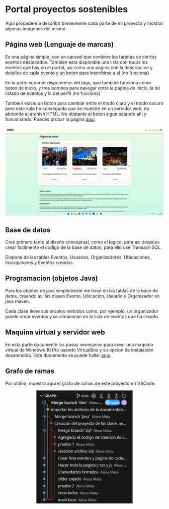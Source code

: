 # Portal proyectos sostenibles

Aquí procederé a describir brevemente cada parte de mi proyecto y mostrar algunas imagenes del mismo.

## Página web (Lenguaje de marcas)

Es una página simple, con un carusel que contiene las tarjetas de ciertos eventos destacados. Tambien está disponible una lista con todos los eventos que hay en el portal, asi como una página con la descripcion y detalles de cada evento y un boton para inscribirse a él (no funciona)

En la parte superior disponemos del logo, que tambien funciona como boton de inicio, y tres botones para navegar entre la pagina de inicio, la de listado de eventos y la del perfil (no funciona)

Tambien existe un boton para cambiar entre el modo claro y el modo oscuro pero este solo he conseguido que se muestre en un servidor web, no abriendo el archivo HTML. No obstante el boton sigue estando ahi y funcionando. Puedes probar la página [aqui](https://alexamata.static.domains).

![Demostracion_modo_oscuro](/doc/modo_oscuro.gif)

## Base de datos

Creé primero tanto el diseño conceptual, como el logico, para asi despúes crear facilmente el codigo de la base de datos, para ello usé Transact-SQL.

Dispone de las tablas Eventos, Usuarios, Organizadores, Ubicaciones, Inscripciones y Eventos creados.

## Programacion (objetos Java)

Para los objetos de java simplemente me basé en las tablas de la base de datos, creando asi las clases Evento, Ubicacion, Usuario y Organizador en java maven.

Cada clase tiene sus propios metodos como, por ejemplo, un organizador puede crear eventos y se almacenan en la lista de eventos que ha creado.

## Maquina virtual y servidor web

En esta parte documente los pasos necesarios para crear una maquina virtual de Windows 10 Pro usando VirtualBox y su opcion de instalación desatendida. Este documento se puede hallar [aqui](/doc/Documentacion%20maquina%20virtual.pdf).

## Grafo de ramas

Por ultimo, muestro aqui el grafo de ramas de este proyecto en VSCode.

<p align="center">
  <img src="/doc/grafo de ramas.png">
</p>